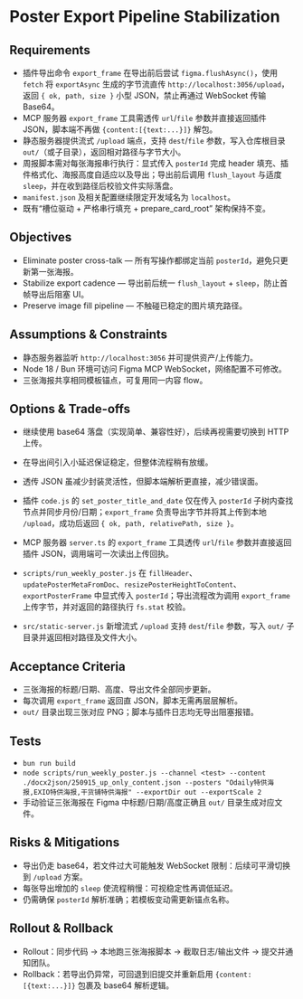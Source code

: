 # Poster Export Pipeline Stabilization

## Requirements
- 插件导出命令 `export_frame` 在导出前后尝试 `figma.flushAsync()`，使用 `fetch` 将 `exportAsync` 生成的字节流直传 `http://localhost:3056/upload`，返回 `{ ok, path, size }` 小型 JSON，禁止再通过 WebSocket 传输 Base64。
- MCP 服务器 `export_frame` 工具需透传 `url`/`file` 参数并直接返回插件 JSON，脚本端不再做 `{content:[{text:...}]}` 解包。
- 静态服务器提供流式 `/upload` 端点，支持 `dest`/`file` 参数，写入仓库根目录 `out/`（或子目录），返回相对路径与字节大小。
- 周报脚本需对每张海报串行执行：显式传入 `posterId` 完成 header 填充、插件格式化、海报高度自适应以及导出；导出前后调用 `flush_layout` 与适度 `sleep`，并在收到路径后校验文件实际落盘。
- `manifest.json` 及相关配置继续限定开发域名为 `localhost`。
- 既有“槽位驱动 + 严格串行填充 + prepare_card_root” 架构保持不变。

## Objectives
- Eliminate poster cross-talk — 所有写操作都绑定当前 `posterId`，避免只更新第一张海报。
- Stabilize export cadence — 导出前后统一 `flush_layout` + `sleep`，防止首帧导出后阻塞 UI。
- Preserve image fill pipeline — 不触碰已稳定的图片填充路径。

## Assumptions & Constraints
- 静态服务器监听 `http://localhost:3056` 并可提供资产/上传能力。
- Node 18 / Bun 环境可访问 Figma MCP WebSocket，网络配置不可修改。
- 三张海报共享相同模板锚点，可复用同一内容 flow。

## Options & Trade-offs
- 继续使用 base64 落盘（实现简单、兼容性好），后续再视需要切换到 HTTP 上传。
- 在导出间引入小延迟保证稳定，但整体流程稍有放缓。
- 透传 JSON 虽减少封装灵活性，但脚本端解析更直接，减少错误面。

- 插件 `code.js` 的 `set_poster_title_and_date` 仅在传入 `posterId` 子树内查找节点并同步月份/日期；`export_frame` 负责导出字节并将其上传到本地 `/upload`，成功后返回 `{ ok, path, relativePath, size }`。
- MCP 服务器 `server.ts` 的 `export_frame` 工具透传 `url`/`file` 参数并直接返回插件 JSON，调用端可一次读出上传回执。
- `scripts/run_weekly_poster.js` 在 `fillHeader`、`updatePosterMetaFromDoc`、`resizePosterHeightToContent`、`exportPosterFrame` 中显式传入 `posterId`；导出流程改为调用 `export_frame` 上传字节，并对返回的路径执行 `fs.stat` 校验。
- `src/static-server.js` 新增流式 `/upload` 支持 `dest`/`file` 参数，写入 `out/` 子目录并返回相对路径及文件大小。

## Acceptance Criteria
- 三张海报的标题/日期、高度、导出文件全部同步更新。
- 每次调用 `export_frame` 返回直 JSON，脚本无需再层层解析。
- `out/` 目录出现三张对应 PNG；脚本与插件日志均无导出阻塞报错。

## Tests
- `bun run build`
- `node scripts/run_weekly_poster.js --channel <test> --content ./docx2json/250915_up_only_content.json --posters "Odaily特供海报,EXIO特供海报,干货铺特供海报" --exportDir out --exportScale 2`
- 手动验证三张海报在 Figma 中标题/日期/高度正确且 `out/` 目录生成对应文件。

## Risks & Mitigations
- 导出仍走 base64，若文件过大可能触发 WebSocket 限制：后续可平滑切换到 `/upload` 方案。
- 每张导出增加的 `sleep` 使流程稍慢：可视稳定性再调低延迟。
- 仍需确保 `posterId` 解析准确；若模板变动需更新锚点名称。

## Rollout & Rollback
- Rollout：同步代码 → 本地跑三张海报脚本 → 截取日志/输出文件 → 提交并通知团队。
- Rollback：若导出仍异常，可回退到旧提交并重新启用 `{content:[{text:...}]}` 包裹及 base64 解析逻辑。
